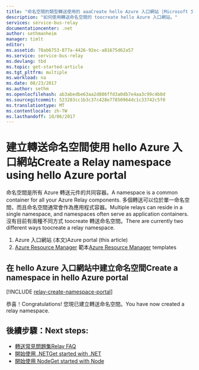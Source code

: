 ```yaml
---
title: "命名空間的類型轉送使用的 aaaCreate hello Azure 入口網站 |Microsoft 文件"
description: "如何使用轉送命名空間的 toocreate hello Azure 入口網站。"
services: service-bus-relay
documentationcenter: .net
author: sethmanheim
manager: timlt
editor: 
ms.assetid: 78ab6753-877a-4426-92ec-a81675d62a57
ms.service: service-bus-relay
ms.devlang: tbd
ms.topic: get-started-article
ms.tgt_pltfrm: multiple
ms.workload: na
ms.date: 08/23/2017
ms.author: sethm
ms.openlocfilehash: ab3abedbe63aa2d806ffd3a0db7e4aa3c99c4b0d
ms.sourcegitcommit: 523283cc1b3c37c428e77850964dc1c33742c5f0
ms.translationtype: MT
ms.contentlocale: zh-TW
ms.lasthandoff: 10/06/2017
---
```

# <a name="create-a-relay-namespace-using-hello-azure-portal"></a><span data-ttu-id="aa46b-103">建立轉送命名空間使用 hello Azure 入口網站</span><span class="sxs-lookup"><span data-stu-id="aa46b-103">Create a Relay namespace using hello Azure portal</span></span>
<span data-ttu-id="aa46b-104">命名空間是所有 Azure 轉送元件的共同容器。</span><span class="sxs-lookup"><span data-stu-id="aa46b-104">A namespace is a common container for all your Azure Relay components.</span></span> <span data-ttu-id="aa46b-105">多個轉送可以位於單一命名空間，而且命名空間通常會作為應用程式容器。</span><span class="sxs-lookup"><span data-stu-id="aa46b-105">Multiple relays can reside in a single namespace, and namespaces often serve as application containers.</span></span> <span data-ttu-id="aa46b-106">沒有目前有兩種不同方式 toocreate 轉送命名空間。</span><span class="sxs-lookup"><span data-stu-id="aa46b-106">There are currently two different ways toocreate a relay namespace.</span></span>

1. <span data-ttu-id="aa46b-107">Azure 入口網站 (本文)</span><span class="sxs-lookup"><span data-stu-id="aa46b-107">Azure portal (this article)</span></span>
2. <span data-ttu-id="aa46b-108">[Azure Resource Manager](../azure-resource-manager/resource-group-overview.md) 範本</span><span class="sxs-lookup"><span data-stu-id="aa46b-108">[Azure Resource Manager](../azure-resource-manager/resource-group-overview.md) templates</span></span>

## <a name="create-a-namespace-in-hello-azure-portal"></a><span data-ttu-id="aa46b-109">在 hello Azure 入口網站中建立命名空間</span><span class="sxs-lookup"><span data-stu-id="aa46b-109">Create a namespace in hello Azure portal</span></span>

[!INCLUDE [relay-create-namespace-portal](../../includes/relay-create-namespace-portal.md)]

<span data-ttu-id="aa46b-110">恭喜！</span><span class="sxs-lookup"><span data-stu-id="aa46b-110">Congratulations!</span></span> <span data-ttu-id="aa46b-111">您現已建立轉送命名空間。</span><span class="sxs-lookup"><span data-stu-id="aa46b-111">You have now created a relay namespace.</span></span>

## <a name="next-steps"></a><span data-ttu-id="aa46b-112">後續步驟：</span><span class="sxs-lookup"><span data-stu-id="aa46b-112">Next steps:</span></span>
* [<span data-ttu-id="aa46b-113">轉送常見問題集</span><span class="sxs-lookup"><span data-stu-id="aa46b-113">Relay FAQ</span></span>](relay-faq.md)
* [<span data-ttu-id="aa46b-114">開始使用 .NET</span><span class="sxs-lookup"><span data-stu-id="aa46b-114">Get started with .NET</span></span>](relay-hybrid-connections-dotnet-get-started.md)
* [<span data-ttu-id="aa46b-115">開始使用 Node</span><span class="sxs-lookup"><span data-stu-id="aa46b-115">Get started with Node</span></span>](relay-hybrid-connections-node-get-started.md)

